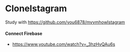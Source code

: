 # CloneIstagram
Study with https://github.com/you6878/mvvmhowlstagram

#### Connect Firebase 
- https://www.youtube.com/watch?v=_3hzHvQAu6s
